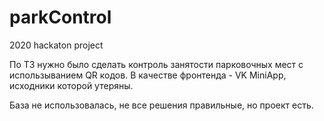 # parkControl
2020 hackaton project

По ТЗ нужно было сделать контроль занятости парковочных мест с использыванием QR кодов. В качестве фронтенда - VK MiniApp, исходники которой утеряны.

База не использовалась, не все решения правильные, но проект есть.
